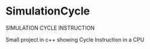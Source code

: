 # SimulationCycle

SIMULATION CYCLE INSTRUCTION

Small project in c++ showing Cycle Instruction in a CPU
